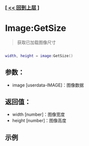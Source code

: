 ### [[ << 回到上层 ]](index.md)

# Image:GetSize

> 获取已加载图像尺寸

```lua

width, height = image:GetSize()

```

## 参数：

+ image [userdata-IMAGE]：图像数据

## 返回值：

+ width [number]：图像宽度
+ height [number]：图像高度

## 示例

```lua

```